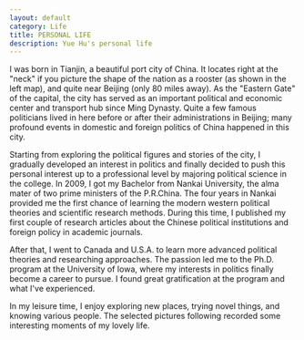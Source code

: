 ```yaml
---
layout: default
category: Life
title: PERSONAL LIFE
description: Yue Hu's personal life
---
```


I was born in Tianjin, a beautiful port city of China.
It locates right at the "neck" if you picture the shape of the nation as a rooster (as shown in the left map), and quite near Beijing (only 80 miles away).
As the "Eastern Gate" of the capital, the city has served as an important political and economic center and transport hub since Ming Dynasty.
Quite a few famous politicians lived in here before or after their administrations in Beijing;
many profound events in domestic and foreign politics of China happened in this city.

Starting from exploring the political figures and stories of the city, I gradually developed an interest in politics and finally decided to push this personal interest up to a professional level by majoring political science in the college. 
In 2009, I got my Bachelor from Nankai University, the alma mater of two prime ministers of the P.R.China. 
The four years in Nankai provided me the first chance of learning the modern western political theories and scientific research methods.
During this time, I published my first couple of research articles about the Chinese political institutions and foreign policy in academic journals.

After that, I went to Canada and U.S.A. to learn more advanced political theories and researching approaches.
The passion led me to the Ph.D. program at the University of Iowa, where my interests in politics finally become a career to pursue. 
I found great gratification at the program and what I've experienced. 

In my leisure time, I enjoy exploring new places, trying novel things, and knowing various people.
The selected pictures following recorded some interesting moments of my lovely life.

